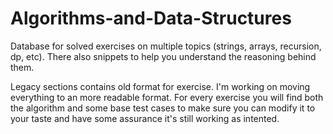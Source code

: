# Algorithms-and-Data-Structures
Database for solved exercises on multiple topics (strings, arrays, recursion, dp, etc). There also snippets to help you understand the reasoning behind them. 

Legacy sections contains old format for exercise. I'm working on moving everything to an more readable format.
For every exercise you will find both the algorithm and some base test cases to make sure you can modify it to your taste and have some assurance it's still working as intented.

